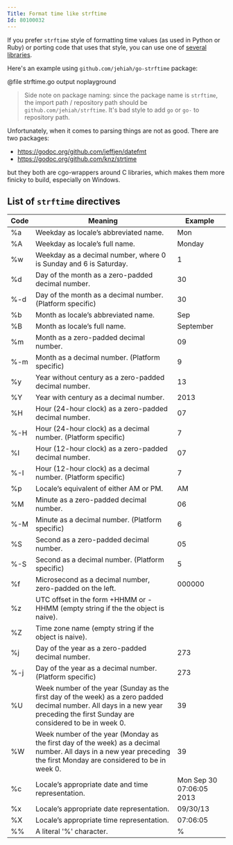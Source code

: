 ```yaml
---
Title: Format time like strftime
Id: 80100032
---
```


If you prefer `strftime` style of formatting time values (as used in Python or Ruby) or porting code that uses that style, you can use one of [several libraries](https://godoc.org/?q=strftime).

Here's an example using `github.com/jehiah/go-strftime` package:

@file strftime.go output noplayground

> Side note on package naming: since the package name is `strftime`, the import path / repository path should be `github.com/jehiah/strftime`. It's bad style to add `go` or `go-` to repository path.

Unfortunately, when it comes to parsing things are not as good. There are two packages:
* https://godoc.org/github.com/jeffjen/datefmt
* https://godoc.org/github.com/knz/strtime

but they both are cgo-wrappers around C libraries, which makes them more finicky to build, especially on Windows.

## List of `strftime` directives

|Code|Meaning|Example|
|----|-------|-------|
|%a|Weekday as locale’s abbreviated name.|Mon|
|%A|Weekday as locale’s full name.|Monday|
|%w|Weekday as a decimal number, where 0 is Sunday and 6 is Saturday.|1|
|%d|Day of the month as a zero-padded decimal number.|30|
|%-d|Day of the month as a decimal number. (Platform specific)|30|
|%b|Month as locale’s abbreviated name.|Sep|
|%B|Month as locale’s full name.|September|
|%m|Month as a zero-padded decimal number.|09|
|%-m|Month as a decimal number. (Platform specific)|9|
|%y|Year without century as a zero-padded decimal number.|13|
|%Y|Year with century as a decimal number.|2013|
|%H|Hour (24-hour clock) as a zero-padded decimal number.|07|
|%-H|Hour (24-hour clock) as a decimal number. (Platform specific)|7|
|%I|Hour (12-hour clock) as a zero-padded decimal number.|07|
|%-I|Hour (12-hour clock) as a decimal number. (Platform specific)|7|
|%p|Locale’s equivalent of either AM or PM.|AM|
|%M|Minute as a zero-padded decimal number.|06|
|%-M|Minute as a decimal number. (Platform specific)|6|
|%S|Second as a zero-padded decimal number.|05|
|%-S|Second as a decimal number. (Platform specific)|5|
|%f|Microsecond as a decimal number, zero-padded on the left.|000000|
|%z|UTC offset in the form +HHMM or -HHMM (empty string if the the object is naive).|
|%Z|Time zone name (empty string if the object is naive).|
|%j|Day of the year as a zero-padded decimal number.|273|
|%-j|Day of the year as a decimal number. (Platform specific)|273|
|%U|Week number of the year (Sunday as the first day of the week) as a zero padded decimal number. All days in a new year preceding the first Sunday are considered to be in week 0.|39|
|%W|Week number of the year (Monday as the first day of the week) as a decimal number. All days in a new year preceding the first Monday are considered to be in week 0.|39|
|%c|Locale’s appropriate date and time representation.|Mon Sep 30 07:06:05 2013|
|%x|Locale’s appropriate date representation.|09/30/13|
|%X|Locale’s appropriate time representation.|07:06:05|
|%%|A literal '%' character.|%|
